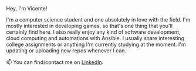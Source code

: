 Hey, I'm Vicente!

I'm a computer science student and one absolutely in love with the field. I'm mostly interested in developing games, so that's one thing that you'll certainly find here. I also really enjoy any kind of software development, cloud computing and automations with Ansible. I usually share interesting college assignments or anything I'm currently studying at the moment. I'm updating or uploading new repos whenever I can.

📫 You can find/contact me on [LinkedIn](https://www.linkedin.com/in/vicente-vivian/).

<!---
iVcente/iVcente is a ✨ special ✨ repository because its `README.md` (this file) appears on your GitHub profile.
You can click the Preview link to take a look at your changes.
--->
